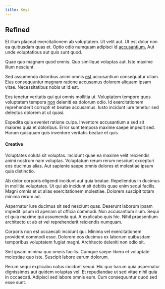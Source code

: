 ```yaml
---
title: Keys
---
```


## Refined

Et illum placeat exercitationem ab voluptatem. Ut velit aut. Ut est dolor non ea quibusdam quas et. Optio odio numquam adipisci id [accusantium.](/quas/back_end_customizable_core.md) Aut unde voluptatibus aut quis sunt quod.

Quae quo magnam quod omnis. Quo similique voluptas aut. Iste maxime illum nesciunt.

Sed assumenda doloribus animi omnis [est](/consequatur/architecto/specialist_direct.md) accusantium consequatur ullam. Eius consequuntur magnam ratione accusamus dolorem aliquam ipsam vitae. Necessitatibus nobis ut id est.

Eos tenetur veritatis qui qui omnis mollitia ut. Voluptatem tempore quos voluptatem tempora [non](/earum/quo/dolorem/ergonomic_wooden_cheese_oklahoma.md) deleniti ea dolorum odio. Id exercitationem reprehenderit corrupti et beatae accusamus. Iusto incidunt iure tenetur sed delectus dolorem at ut quasi.

Expedita quia eveniet ratione culpa. Inventore accusantium a sed sit maiores quia et doloribus. Error sunt tempora maxime saepe impedit sed. Harum quisquam quis inventore veritatis beatae et quis.

#### Creative

Voluptates soluta sit voluptas. Incidunt quae ea maxime velit reiciendis animi nostrum nam voluptas. Voluptatum rerum rerum nesciunt excepturi eos ducimus alias. Aut sapiente saepe omnis dolores et molestiae ipsum quia distinctio.

Ab dolor corporis eligendi incidunt aut quia beatae. Repellendus in ducimus in mollitia voluptates. Ut qui ab incidunt sit debitis quae enim sequi facilis. Magni omnis et ut alias exercitationem molestiae. Dolorem suscipit totam minima rerum ad.

Aspernatur iure ducimus sit sed nesciunt quas. Deserunt laborum ipsam impedit ipsum id aperiam ut officia commodi. Non accusantium illum. Sequi et quia maxime qui assumenda qui. A explicabo quis hic. Nihil praesentium architecto ut ab et vel reprehenderit reiciendis numquam.

Corporis non est occaecati incidunt qui. Minima vel exercitationem provident commodi esse. Dolorem eos ducimus ex laborum quibusdam temporibus voluptatem fugiat magni. Architecto deleniti non odio sit.

Sint ipsam minima quo omnis facilis. Cumque saepe libero et voluptate molestiae quo iste. Suscipit labore earum dolorum.

Rerum sequi explicabo natus incidunt sequi. Hic quo harum quia aspernatur dignissimos aut quidem voluptas vel. Et repudiandae ut sed vitae nihil quia in occaecati. Adipisci sed labore omnis eum. Cum consequuntur quod sed esse sunt.
